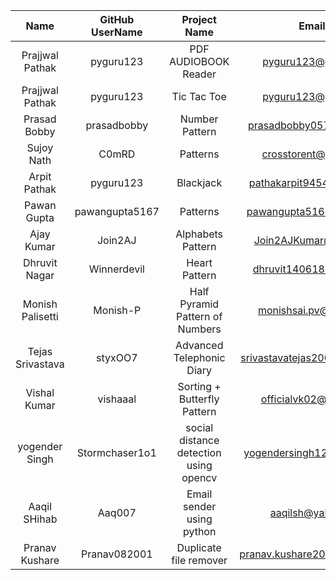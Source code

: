 |       Name       | GitHub UserName |              Project Name              |           Email Id            |
| :--------------: | :-------------: | :------------------------------------: | :---------------------------: |
| Prajjwal Pathak  |    pyguru123    |          PDF AUDIOBOOK Reader          |      pyguru123@gmail.com      |
| Prajjwal Pathak  |    pyguru123    |              Tic Tac Toe               |      pyguru123@gmail.com      |
|   Prasad Bobby   |   prasadbobby   |             Number Pattern             |   prasadbobby057@gmail.com    |
|    Sujoy Nath    |      C0mRD      |                Patterns                |     crosstorent@gmail.com     |
|   Arpit Pathak   |    pyguru123    |               Blackjack                |   pathakarpit9454@gmail.com   |
|   Pawan Gupta    | pawangupta5167  |                Patterns                |   pawangupta5167@gmail.com    |
|    Ajay Kumar    |     Join2AJ     |           Alphabets Pattern            |    Join2AJKumar@gmail.com     |
|  Dhruvit Nagar   |   Winnerdevil   |             Heart Pattern              |    dhruvit140618@gmail.com    |
| Monish Palisetti |    Monish-P     |    Half Pyramid Pattern of Numbers     |    monishsai.pv@gmail.com     |
| Tejas Srivastava |     styxOO7     |       Advanced Telephonic Diary        | srivastavatejas2002@gmail.com |
|   Vishal Kumar   |    vishaaal     |      Sorting + Butterfly Pattern       |    officialvk02@gmail.com     |
|  yogender Singh  | Stormchaser1o1  | social distance detection using opencv |  yogendersingh126@gmail.com   |
|   Aaqil SHihab   |     Aaq007      |       Email sender using python        |       aaqilsh@yahoo.com       |
|Pranav Kushare    | Pranav082001    |  Duplicate file remover                | pranav.kushare2001@gmail.com  |

